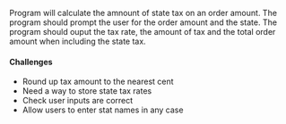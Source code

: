 Program will calculate the amnount of state tax on an order amount. The program should prompt the user for the order amount and the state.
The program should ouput the tax rate, the amount of tax and the total order amount when including the state tax.

#### Challenges 
- Round up tax amount to the nearest cent
- Need a way to store state tax rates
- Check user inputs are correct
- Allow users to enter stat names in any case